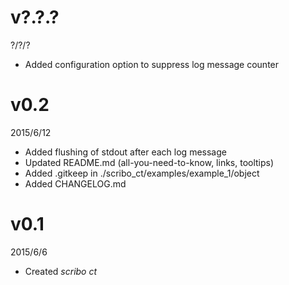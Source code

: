 # v?.?.?
?/?/?
- Added configuration option to suppress log message counter

# v0.2
2015/6/12
- Added flushing of stdout after each log message
- Updated README.md (all-you-need-to-know, links, tooltips)
- Added .gitkeep in ./scribo_ct/examples/example_1/object
- Added CHANGELOG.md

# v0.1
2015/6/6
- Created *scribo ct*